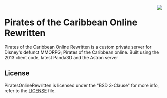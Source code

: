 <img src="https://avatars3.githubusercontent.com/u/29313215?v=3&s=200" align="right">

# Pirates of the Caribbean Online Rewritten

Pirates of the Caribbean Online Rewritten is a custom private server for Disney's defunct MMORPG; Pirates of the Caribbean online. Built using the 2013 client code, latest Panda3D and the Astron server

## License

PiratesOnlineRewritten is licensed under the "BSD 3-Clause" for more info, refer to the [LICENSE](LICENSE) file.
